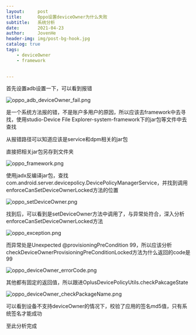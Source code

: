 ```yaml
---
layout:     post
title:      Oppo设置deviceOwner为什么失败
subtitle:   系统分析
date:       2021-04-23
author:     JovenHe
header-img: img/post-bg-hook.jpg
catalog: true
tags:
    - deviceOwner
    - framework
    

---
```


首先设置adb设置一下，可以看到报错

![oppo_adb_deviceOwner_fail.png](https://i.loli.net/2021/06/17/HjVrPzfJIEOU6nk.jpg)

是一个系统方法报的错，不是账户多用户的原因，所以应该去framework中去寻找，使用studio-Device File Explorer-system-framework下的jar包等文件中去查找

从报错路径可以知道应该是service和dpm相关的jar包

直接把相关jar包另存到文件夹

![oppo_framework.png](https://i.loli.net/2021/06/17/sNdjyWRYDogmQMc.jpg)

使用jadx反编译jar包，查找com.android.server.devicepolicy.DevicePolicyManagerService，并找到调用enforceCanSetDeviceOwnerLocked方法的位置

![oppo_setDeviceOwner.png](https://i.loli.net/2021/06/17/ZoObNriJIVWtdum.jpg)

找到后，可以看到是setDeviceOwner方法中调用了，与异常处符合，深入分析enforceCanSetDeviceOwnerLocked方法

![oppo_exception.png](https://i.loli.net/2021/06/17/SXurZAOY58TFBPh.jpg)

而异常处是Unexpected @provisioningPreCondition 99，所以应该分析checkDeviceOwnerProvisioningPreConditionLocked方法为什么返回的code是99

![oppo_deviceOwner_errorCode.png](https://i.loli.net/2021/06/17/aKJN5c4UgDm6Bxo.jpg)

其他都有固定的返回值，所以跟进OplusDevicePolicyUtils.checkPakcageState

![oppo_deviceOwner_checkPackageName.png](https://i.loli.net/2021/06/17/ZiTpINhVnx7qDeQ.jpg)

可以看到设备不支持deviceOwner的情况下，校验了应用的签名md5值，只有系统签名才能成功

至此分析完成
